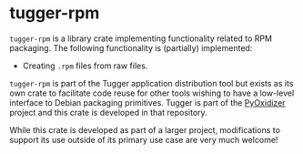 # tugger-rpm

`tugger-rpm` is a library crate implementing functionality related
to RPM packaging. The following functionality is (partially) implemented:

* Creating `.rpm` files from raw files.

`tugger-rpm` is part of the Tugger application distribution tool
but exists as its own crate to facilitate code reuse for other tools
wishing to have a low-level interface to Debian packaging primitives.
Tugger is part of the
[PyOxidizer](https://github.com/indygreg/PyOxidizer.git) project and
this crate is developed in that repository.

While this crate is developed as part of a larger project, modifications
to support its use outside of its primary use case are very much welcome!
